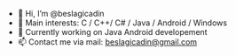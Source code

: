- 👋 Hi, I’m @beslagicadin
- 👀 Main interests: C / C++/ C# / Java / Android / Windows
- 🌱 Currently working on Java Android developement
- 📫 Contact me via mail: beslagicadin@gmail.com

<!---
beslagicadin/beslagicadin is a ✨ special ✨ repository because its `README.md` (this file) appears on your GitHub profile.
You can click the Preview link to take a look at your changes.
--->
